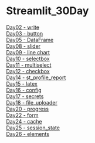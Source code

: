 # Streamlit_30Day

[Day02 - write](https://github.com/nigunosong88/Streamlit_30Day/tree/main/Day02)\
[Day03 - button](https://github.com/nigunosong88/Streamlit_30Day/tree/main/Day03)\
[Day05 - DataFrame](https://github.com/nigunosong88/Streamlit_30Day/tree/main/Day05)\
[Day08 - slider](https://github.com/nigunosong88/Streamlit_30Day/tree/main/Day08)\
[Day09 - line chart](https://github.com/nigunosong88/Streamlit_30Day/tree/main/Day09)\
[Day10 - selectbox](https://github.com/nigunosong88/Streamlit_30Day/tree/main/Day10)\
[Day11 - multiselect](https://github.com/nigunosong88/Streamlit_30Day/tree/main/Day11)\
[Day12 - checkbox](https://github.com/nigunosong88/Streamlit_30Day/tree/main/Day12)\
[Day14 - st_profile_report](https://github.com/nigunosong88/Streamlit_30Day/tree/main/Day14)\
[Day15 - latex](https://github.com/nigunosong88/Streamlit_30Day/tree/main/Day15)\
[Day16 - config](https://github.com/nigunosong88/Streamlit_30Day/tree/main/Day16)\
[Day17 - secrets](https://github.com/nigunosong88/Streamlit_30Day/tree/main/Day17)\
[Day18 - file_uploader](https://github.com/nigunosong88/Streamlit_30Day/tree/main/Day18)\
[Day20 - progress](https://github.com/nigunosong88/Streamlit_30Day/tree/main/Day20)\
[Day22 - form](https://github.com/nigunosong88/Streamlit_30Day/tree/main/Day22)\
[Day24 - cache](https://github.com/nigunosong88/Streamlit_30Day/tree/main/Day24)\
[Day25 - session_state](https://github.com/nigunosong88/Streamlit_30Day/tree/main/Day25)\
[Day26 - elements](https://github.com/nigunosong88/Streamlit_30Day/tree/main/Day26)

